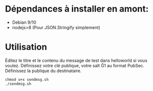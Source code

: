 # Dépendances à installer en amont:
- Debian 9/10
- nodejs>8 (Pour JSON.Stringify simplement)

# Utilisation

Éditez le titre et le contenu du message de test dans helloworld si vous voulez.
Définissez votre clé publique, votre salt Ḡ1 au format PubSec.
Définissez la publique du destinataire.

```
chmod u+x sendmsg.sh
./sendmsg.sh
```
